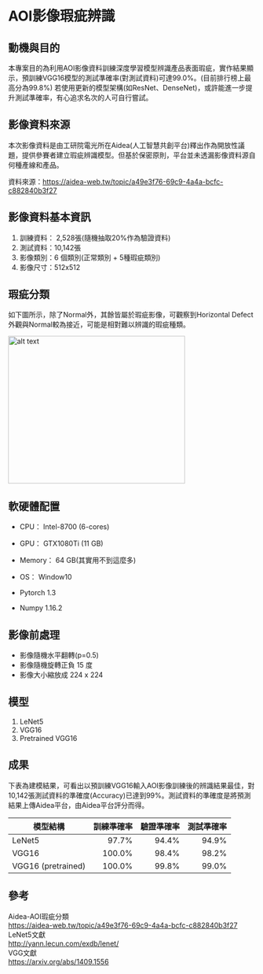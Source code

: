 # AOI影像瑕疵辨識

## 動機與目的

本專案目的為利用AOI影像資料訓練深度學習模型辨識產品表面瑕疵，實作結果顯示，預訓練VGG16模型的測試準確率(對測試資料)可達99.0%。(目前排行榜上最高分為99.8%)
若使用更新的模型架構(如ResNet、DenseNet)，或許能進一步提升測試準確率，有心追求名次的人可自行嘗試。

## 影像資料來源

本次影像資料是由工研院電光所在Aidea(人工智慧共創平台)釋出作為開放性議題，提供參賽者建立瑕疵辨識模型。但基於保密原則，平台並未透漏影像資料源自何種產線和產品。

資料來源：https://aidea-web.tw/topic/a49e3f76-69c9-4a4a-bcfc-c882840b3f27


## 影像資料基本資訊

1. 訓練資料： 2,528張(隨機抽取20%作為驗證資料)
2. 測試資料：10,142張
3. 影像類別：6 個類別(正常類別 + 5種瑕疵類別)
4. 影像尺寸：512x512

## 瑕疵分類

如下圖所示，除了Normal外，其餘皆屬於瑕疵影像，可觀察到Horizontal Defect外觀與Normal較為接近，可能是相對難以辨識的瑕疵種類。


<img src="https://github.com/hcygeorge/aoi_defect_detection/blob/master/aoi_example.png" alt="alt text" width="360" height="300">



## 軟硬體配置

- CPU： Intel-8700 (6-cores)
- GPU： GTX1080Ti (11 GB)
- Memory： 64 GB(其實用不到這麼多)
- OS： Window10

- Pytorch 1.3
- Numpy 1.16.2

## 影像前處理

- 影像隨機水平翻轉(p=0.5)
- 影像隨機旋轉正負 15 度
- 影像大小縮放成 224 x 224

## 模型

1. LeNet5
2. VGG16
3. Pretrained VGG16

## 成果

下表為建模結果，可看出以預訓練VGG16輸入AOI影像訓練後的辨識結果最佳，對10,142張測試資料的準確度(Accuracy)已達到99%。測試資料的準確度是將預測結果上傳Aidea平台，由Aidea平台評分而得。  



| 模型結構           | 訓練準確率 | 驗證準確率 | 測試準確率 |
| ------------------ | ---------: | ---------: | ---------: |
| LeNet5             |      97.7% |      94.4% |      94.9% |
| VGG16              |     100.0% |      98.4% |      98.2% |
| VGG16 (pretrained) |     100.0% |      99.8% |      99.0% |



## 參考

Aidea-AOI瑕疵分類  
https://aidea-web.tw/topic/a49e3f76-69c9-4a4a-bcfc-c882840b3f27  
LeNet5文獻  
http://yann.lecun.com/exdb/lenet/   
VGG文獻  
https://arxiv.org/abs/1409.1556  
